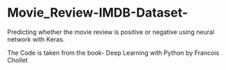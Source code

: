 # Movie_Review-IMDB-Dataset-
Predicting whether the movie review is positive or negative using neural network with Keras.

The Code is taken from the book- Deep Learning with Python by Francois Chollet 
